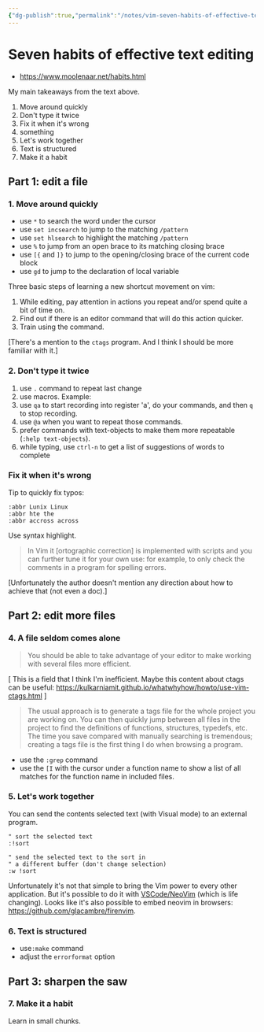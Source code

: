 ```yaml
---
{"dg-publish":true,"permalink":"/notes/vim-seven-habits-of-effective-text-editing/"}
---
```

# Seven habits of effective text editing

- <https://www.moolenaar.net/habits.html>

My main takeaways from the text above.

1. Move around quickly
2. Don't type it twice
3. Fix it when it's wrong
4. something
5. Let's work together
6. Text is structured
7. Make it a habit

## Part 1: edit a file

### 1. Move around quickly

- use `*` to search the word under the cursor
- use `set incsearch` to jump to the matching `/pattern`
- use `set hlsearch` to highlight the matching `/pattern`
- use `%` to jump from an open brace to its matching closing brace
- use `[{` and `]}` to jump to the opening/closing brace of the current code block
- use `gd` to jump to the declaration of local variable

Three basic steps of learning a new shortcut movement on vim:

1. While editing, pay attention in actions you repeat and/or spend quite a bit of time on.
2. Find out if there is an editor command that will do this action quicker.
3. Train using the command.

[There's a mention to the `ctags` program. And I think I should be more familiar with it.]

### 2. Don't type it twice

1. use `.` command to repeat last change
2. use macros. Example:
  1. use `qa` to start recording into register 'a', do your commands, and then `q` to stop recording.
  2. use `@a` when you want to repeat those commands.
3. prefer commands with text-objects to make them more repeatable (`:help text-objects`).
4. while typing, use `ctrl-n` to get a list of suggestions of words to complete

### Fix it when it's wrong

Tip to quickly fix typos:
```vim
:abbr Lunix Linux
:abbr hte the
:abbr accross across
```

Use syntax highlight.

> In Vim it [ortographic correction] is implemented with scripts and you can further tune it for your own use: for example, to only check the comments in a program for spelling errors.

[Unfortunately the author doesn't mention any direction about how to achieve that (not even a doc).]


## Part 2: edit more files

### 4. A file seldom comes alone

> You should be able to take advantage of your editor to make working with several files more efficient.

[ This is a field that I think I'm inefficient. Maybe this content about ctags can be useful: <https://kulkarniamit.github.io/whatwhyhow/howto/use-vim-ctags.html> ]

> The usual approach is to generate a tags file for the whole project you are working on. You can then quickly jump between all files in the project to find the definitions of functions, structures, typedefs, etc. The time you save compared with manually searching is tremendous; creating a tags file is the first thing I do when browsing a program.

- use the `:grep` command
- use the `[I` with the cursor under a function name to show a list of all matches for the function name in included files.


### 5. Let's work together

You can send the contents selected text (with Visual mode) to an external program.

```vim
" sort the selected text
:!sort

" send the selected text to the sort in
" a different buffer (don't change selection)
:w !sort
```

Unfortunately it's not that simple to bring the Vim power to every other application. But it's possible to do it with [VSCode/NeoVim](https://github.com/vscode-neovim/vscode-neovim) (which is life changing). Looks like it's also possible to embed neovim in browsers: <https://github.com/glacambre/firenvim>.


### 6. Text is structured

-  use`:make` command
-  adjust the `errorformat` option


## Part 3: sharpen the saw

### 7. Make it a habit

Learn in small chunks.
